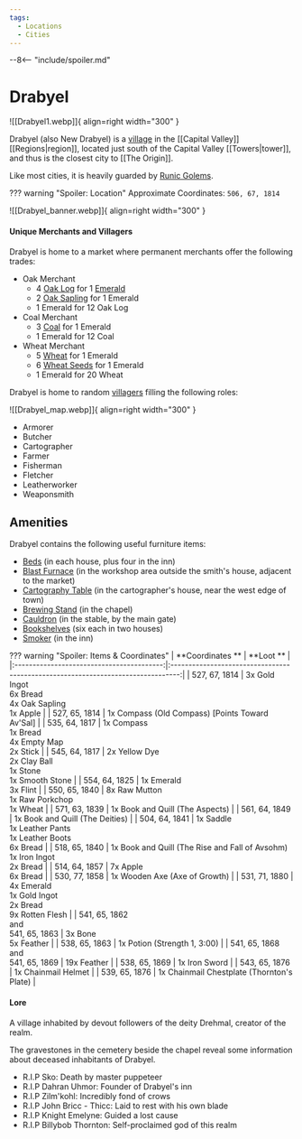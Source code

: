 ```yaml
---
tags:
  - Locations
  - Cities
---
```


--8<-- "include/spoiler.md"

# Drabyel

![[Drabyel1.webp]]{ align=right width="300" }

Drabyel (also New Drabyel) is a [village](/Settlements) in the [[Capital Valley]][[Regions|region]], located just south of the Capital Valley [[Towers|tower]], and thus is the closest city to [[The Origin]].

Like most cities, it is heavily guarded by [Runic Golems](https://minecraft.gamepedia.com/Iron_Golem).

??? warning "Spoiler: Location"
    Approximate Coordinates: `506, 67, 1814`


![[Drabyel_banner.webp]]{ align=right width="300" }

#### Unique Merchants and Villagers

Drabyel is home to a market where permanent merchants offer the
following trades:

- Oak Merchant
  - 4 [Oak Log](https://minecraft.gamepedia.com/Log) for 1
    [Emerald](https://minecraft.gamepedia.com/Emerald)
  - 2 [Oak Sapling](https://minecraft.gamepedia.com/Sapling) for 1
    Emerald
  - 1 Emerald for 12 Oak Log
- Coal Merchant
  - 3 [Coal](https://minecraft.gamepedia.com/Coal) for 1 Emerald
  - 1 Emerald for 12 Coal
- Wheat Merchant
  - 5 [Wheat](https://minecraft.gamepedia.com/Wheat) for 1 Emerald
  - 6 [Wheat Seeds](https://minecraft.gamepedia.com/Wheat_Seeds) for 1
    Emerald
  - 1 Emerald for 20 Wheat

Drabyel is home to random [villagers](https://minecraft.gamepedia.com/Villager#Professions) filling the following roles:

![[Drabyel_map.webp]]{ align=right width="300" }

- Armorer
- Butcher
- Cartographer
- Farmer
- Fisherman
- Fletcher
- Leatherworker
- Weaponsmith


## Amenities  

Drabyel contains the following useful furniture items:

- [Beds](https://minecraft.gamepedia.com/Bed) (in each house, plus four in the inn)
- [Blast Furnace](https://minecraft.gamepedia.com/Blast_Furnace) (in the workshop area outside the smith's house, adjacent to the market)
- [Cartography Table](https://minecraft.gamepedia.com/Cartography_Table) (in the cartographer's house, near the west edge of town)
- [Brewing Stand](https://minecraft.gamepedia.com/Brewing_Stand) (in the  chapel)
- [Cauldron](https://minecraft.gamepedia.com/Cauldron) (in the stable,  by the main gate)
- [Bookshelves](https://minecraft.gamepedia.com/Bookshelf) (six each in two houses)
- [Smoker](https://minecraft.gamepedia.com/Smoker) (in the inn)


??? warning "Spoiler: Items & Coordinates"
    |              **Coordinates **             |                                     **Loot **                                    |
    |:-----------------------------------------:|:--------------------------------------------------------------------------------:|
    | 527, 67, 1814                             | 3x Gold Ingot <br>6x Bread <br>4x Oak Sapling <br>1x Apple                       |
    | 527, 65, 1814                             | 1x Compass (Old Compass) [Points Toward Av'Sal]                                  |
    | 535, 64, 1817                             | 1x Compass <br>1x Bread <br>4x Empty Map <br>2x Stick                            |
    | 545, 64, 1817                             | 2x Yellow Dye <br>2x Clay Ball <br>1x Stone <br>1x Smooth Stone                  |
    | 554, 64, 1825                             | 1x Emerald <br>3x Flint                                                          |
    | 550, 65, 1840                             | 8x Raw Mutton <br>1x Raw Porkchop <br>1x Wheat                                   |
    | 571, 63, 1839                             | 1x Book and Quill (The Aspects)                                                  |
    | 561, 64, 1849                             | 1x Book and Quill (The Deities)                                                  |
    | 504, 64, 1841                             | 1x Saddle <br>1x Leather Pants <br>1x Leather Boots <br>6x Bread                 |
    | 518, 65, 1840                             | 1x Book and Quill (The Rise and Fall of Avsohm) <br>1x Iron Ingot <br>2x Bread   |
    | 514, 64, 1857                             | 7x Apple <br>6x Bread                                                            |
    | 530, 77, 1858                             | 1x Wooden Axe (Axe of Growth)                                                    |
    | 531, 71, 1880                             | 4x Emerald <br>1x Gold Ingot <br>2x Bread <br>9x Rotten Flesh                    |
    | 541, 65, 1862 <br>and <br>541, 65, 1863   | 3x Bone <br>5x Feather                                                           |
    | 538, 65, 1863                             | 1x Potion (Strength 1, 3:00)                                                     |
    | 541, 65, 1868 <br>and <br>541, 65, 1869   | 19x Feather                                                                      |
    | 538, 65, 1869                             | 1x Iron Sword                                                                    |
    | 543, 65, 1876                             | 1x Chainmail Helmet                                                              |
    | 539, 65, 1876                             | 1x Chainmail Chestplate (Thornton's Plate)                                       |

#### **Lore**

A village inhabited by devout followers of the deity Drehmal, creator of the realm.

The gravestones in the cemetery beside the chapel reveal some information about deceased inhabitants of Drabyel.

- R.I.P Sko: Death by master puppeteer
- R.I.P Dahran Uhmor: Founder of Drabyel's inn
- R.I.P Zilm'kohl: Incredibly fond of crows
- R.I.P John Bricc - Thicc: Laid to rest with his own blade
- R.I.P Knight Emelyne: Guided a lost cause
- R.I.P Billybob Thornton: Self-proclaimed god of this realm

